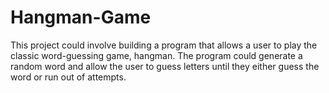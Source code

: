 # Hangman-Game
This project could involve building a program that allows a user to play the classic word-guessing game, hangman. The program could generate a random word and allow the user to guess letters until they either guess the word or run out of attempts.
